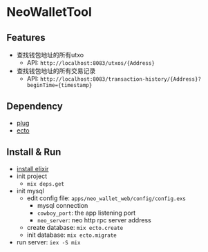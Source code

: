 # NeoWalletTool

## Features
- 查找钱包地址的所有utxo
  - API: `http://localhost:8083/utxos/{Address}`
- 查找钱包地址的所有交易记录
  - API: `http://localhost:8083/transaction-history/{Address}?beginTime={timestamp}`

## Dependency
- [plug](https://github.com/elixir-plug/plug)
- [ecto](https://github.com/elixir-ecto/ecto)

## Install & Run
- [install elixir](https://elixir-lang.org/install.html)
- init project
  - `mix deps.get`
- init mysql
  - edit config file: `apps/neo_wallet_web/config/config.exs`
	- mysql connection
	- `cowboy_port`: the app listening port
	- `neo_server`: neo http rpc server address 
  - create database: `mix ecto.create`
  - init database: `mix ecto.migrate`
- run server: `iex -S mix`

